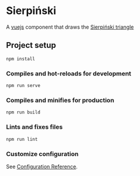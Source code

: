 # Sierpiński

A [vuejs](https://vuejs.org/) component that draws the [Sierpiński triangle](https://en.wikipedia.org/wiki/Sierpi%C5%84ski_triangle)

## Project setup
```
npm install
```

### Compiles and hot-reloads for development
```
npm run serve
```

### Compiles and minifies for production
```
npm run build
```

### Lints and fixes files
```
npm run lint
```

### Customize configuration
See [Configuration Reference](https://cli.vuejs.org/config/).
